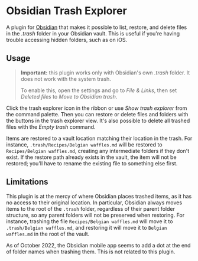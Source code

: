 # Obsidian Trash Explorer

A plugin for [Obsidian](https://obsidian.md) that makes it possible to list, restore, and delete files in the _.trash_ folder in your Obsidian vault. This is useful if you're having trouble accessing hidden folders, such as on iOS.

## Usage

> **Important:** this plugin works only with Obsidian's own _.trash_ folder. It does not work with the system trash.
>
> To enable this, open the settings and go to _File & Links_, then set _Deleted files_ to _Move to Obsidian trash_.

Click the trash explorer icon in the ribbon or use _Show trash explorer_ from the command palette. Then you can restore or delete files and folders with the buttons in the trash explorer view. It's also possible to delete all trashed files with the _Empty trash_ command.

Items are restored to a vault location matching their location in the trash. For instance, `.trash/Recipes/Belgian waffles.md` will be restored to `Recipes/Belgian waffles.md`, creating any intermediate folders if they don't exist. If the restore path already exists in the vault, the item will not be restored; you'll have to rename the existing file to something else first.

## Limitations

This plugin is at the mercy of where Obsidian places trashed items, as it has no access to their original location. In particular, Obsidian always moves items to the root of the `.trash` folder, regardless of their parent folder structure, so any parent folders will not be preserved when restoring. For instance, trashing the file `Recipes/Belgian waffles.md` will move it to `.trash/Belgian waffles.md`, and restoring it will move it to `Belgian waffles.md` in the root of the vault.

As of October 2022, the Obsidian mobile app seems to add a dot at the end of folder names when trashing them. This is not related to this plugin.
